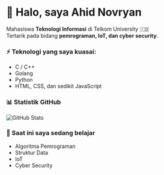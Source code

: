 # 👋 Halo, saya Ahid Novryan

Mahasiswa **Teknologi Informasi** di Telkom University 🇮🇩  
Tertarik pada bidang **pemrograman, IoT, dan cyber security**.  

### ⚡ Teknologi yang saya kuasai:
- C / C++
- Golang
- Python
- HTML, CSS, dan sedikit JavaScript

### 📊 Statistik GitHub
![GitHub Stats](https://github-readme-stats.vercel.app/api?username=AhidNovrya&show_icons=true&theme=tokyonight)

### 🌱 Saat ini saya sedang belajar
- Algoritma Pemrograman
- Struktur Data
- IoT
- Cyber Security
